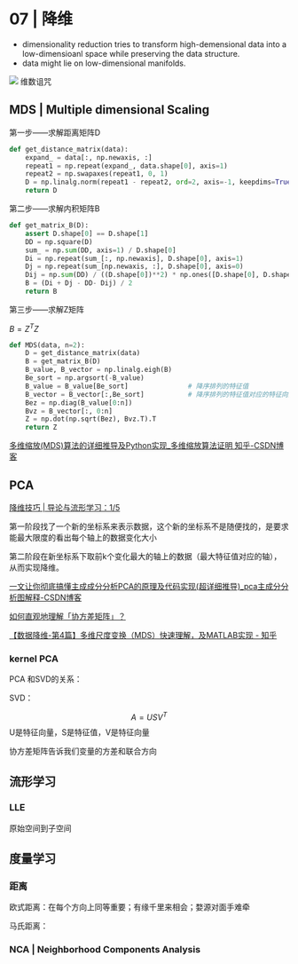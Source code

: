 # 07 | 降维
- dimensionality reduction tries to transform high-demensional data into a low-dimensioanl space while preserving the data structure.
- data might lie on low-dimensional manifolds.



![](https://philfan-pic.oss-cn-beijing.aliyuncs.com/img/20241022172142.png)
维数诅咒

## MDS | Multiple dimensional Scaling


第一步——求解距离矩阵D

```python
def get_distance_matrix(data):
	expand_ = data[:, np.newaxis, :]
	repeat1 = np.repeat(expand_, data.shape[0], axis=1)
	repeat2 = np.swapaxes(repeat1, 0, 1)
	D = np.linalg.norm(repeat1 - repeat2, ord=2, axis=-1, keepdims=True).squeeze(-1)
	return D
```

第二步——求解内积矩阵B

```python
def get_matrix_B(D):
	assert D.shape[0] == D.shape[1]
	DD = np.square(D)
	sum_ = np.sum(DD, axis=1) / D.shape[0]
	Di = np.repeat(sum_[:, np.newaxis], D.shape[0], axis=1)
	Dj = np.repeat(sum_[np.newaxis, :], D.shape[0], axis=0)
	Dij = np.sum(DD) / ((D.shape[0])**2) * np.ones([D.shape[0], D.shape[0]])
	B = (Di + Dj - DD- Dij) / 2
	return B
```

第三步——求解Z矩阵

$B = Z^T Z$

```python
def MDS(data, n=2):
	D = get_distance_matrix(data)
	B = get_matrix_B(D)
	B_value, B_vector = np.linalg.eigh(B)
	Be_sort = np.argsort(-B_value)
	B_value = B_value[Be_sort]               # 降序排列的特征值
	B_vector = B_vector[:,Be_sort]           # 降序排列的特征值对应的特征向量
	Bez = np.diag(B_value[0:n])
	Bvz = B_vector[:, 0:n]
	Z = np.dot(np.sqrt(Bez), Bvz.T).T
	return Z
```
[多维缩放(MDS)算法的详细推导及Python实现\_多维缩放算法证明 知乎-CSDN博客](https://blog.csdn.net/weixin_38053887/article/details/104700192)
## PCA
[降维技巧 | 导论与流形学习：1/5 ](https://www.bilibili.com/video/BV1aF4m1u789)

第一阶段找了一个新的坐标系来表示数据，这个新的坐标系不是随便找的，是要求能最大限度的看出每个轴上的数据变化大小

第二阶段在新坐标系下取前k个变化最大的轴上的数据（最大特征值对应的轴），从而实现降维。

[一文让你彻底搞懂主成成分分析PCA的原理及代码实现(超详细推导)\_pca主成分分析图解释-CSDN博客](https://blog.csdn.net/MoreAction_/article/details/107463336)

[如何直观地理解「协方差矩阵」？](https://www.zhihu.com/tardis/zm/art/37609917?source_id=1005)

[【数据降维-第4篇】多维尺度变换（MDS）快速理解，及MATLAB实现 - 知乎](https://zhuanlan.zhihu.com/p/618906910)

### kernel PCA
PCA 和SVD的关系：


SVD：

$$
A = US V^T
$$
U是特征向量，S是特征值，V是特征向量



协方差矩阵告诉我们变量的方差和联合方向


## 流形学习
### LLE
原始空间到子空间


## 度量学习

### 距离

欧式距离：在每个方向上同等重要；有缘千里来相会；婺源对面手难牵

马氏距离：

### NCA | Neighborhood Components Analysis